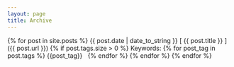 ```yaml
---
layout: page
title: Archive
---
```


{% for post in site.posts %}
  {{ post.date | date_to_string }} [ {{ post.title }} ]({{ post.url }})
  {% if post.tags.size > 0 %}
    Keywords:
    {% for post_tag in post.tags %}
      {{post_tag}} &nbsp;
    {% endfor %}
  {% endfor %}
{% endfor %}
